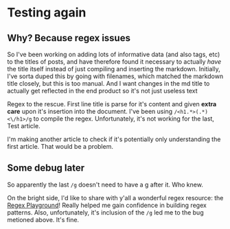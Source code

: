 # Testing again

## Why? Because regex issues

So I've been working on adding lots of informative data (and also tags,
etc) to the titles of posts, and have therefore found it necessary to
actually *have* the title itself instead of just compiling and inserting
the markdown. Initially, I've sorta duped this by going with filenames,
which matched the markdown title closely, but this is too manual. And
I want changes in the md title to actually get reflected in the end
product so it's not just useless text

Regex to the rescue. First line title is parse for it's content and
given **extra care** upon it's insertion into the document. I've been
using `/<h1.*>(.*)<\/h1>/g` to compile the regex. Unfortunately, it's
not working for the last, Test article.

I'm making another article to check if it's potentially only
understanding the first article. That would be a problem.

## Some debug later

So apparently the last `/g` doesn't need to have a g after it. Who knew.

On the bright side, I'd like to share with y'all a wonderful regex
resource: the [Regex Playground](https://regexr.com/57p34)! Really
helped me gain confidence in building regex patterns. Also, unfortunately,
it's inclusion of the `/g` led me to the bug metioned above. It's fine.
